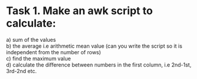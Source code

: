 # Task 1. Make an awk script to calculate:

a) sum of the values <br>
b) the average i.e arithmetic mean value (can you write the script so it is independent from the number of rows) <br>
c) find the maximum value <br>
d) calculate the difference between numbers in the first column, i.e 2nd-1st, 3rd-2nd etc. <br>
